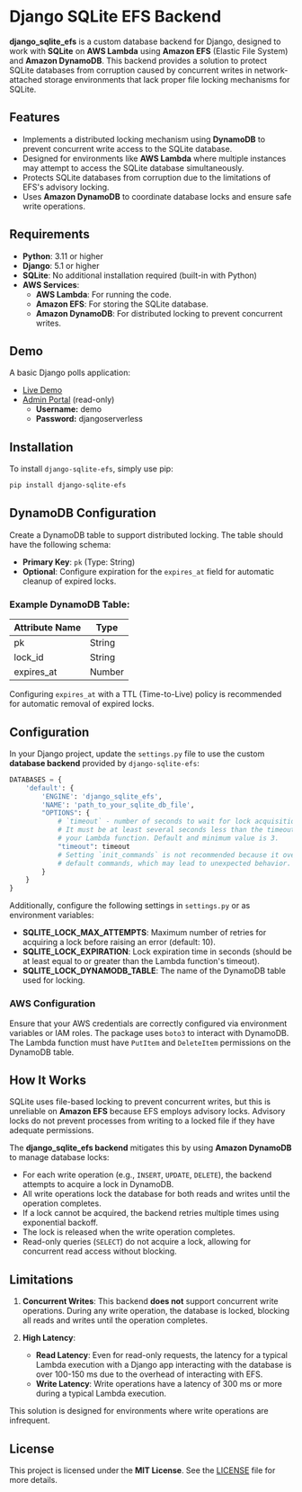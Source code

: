 # Django SQLite EFS Backend

**django_sqlite_efs** is a custom database backend for Django, designed to work with **SQLite** on **AWS Lambda** using **Amazon EFS** (Elastic File System) and **Amazon DynamoDB**. This backend provides a solution to protect SQLite databases from corruption caused by concurrent writes in network-attached storage environments that lack proper file locking mechanisms for SQLite.

## Features

- Implements a distributed locking mechanism using **DynamoDB** to prevent concurrent write access to the SQLite database.
- Designed for environments like **AWS Lambda** where multiple instances may attempt to access the SQLite database simultaneously.
- Protects SQLite databases from corruption due to the limitations of EFS's advisory locking.
- Uses **Amazon DynamoDB** to coordinate database locks and ensure safe write operations.

## Requirements

- **Python**: 3.11 or higher
- **Django**: 5.1 or higher
- **SQLite**: No additional installation required (built-in with Python)
- **AWS Services**:
  - **AWS Lambda**: For running the code.
  - **Amazon EFS**: For storing the SQLite database.
  - **Amazon DynamoDB**: For distributed locking to prevent concurrent writes.

## Demo

A basic Django polls application:

- [Live Demo](https://efficient.solutions/link/qxamw/)
- [Admin Portal](https://efficient.solutions/link/ffypx/) (read-only)
  - **Username:** demo
  - **Password:** djangoserverless

## Installation

To install `django-sqlite-efs`, simply use pip:

```bash
pip install django-sqlite-efs
```

## DynamoDB Configuration

Create a DynamoDB table to support distributed locking. The table should have the following schema:

- **Primary Key**: `pk` (Type: String)
- **Optional**: Configure expiration for the `expires_at` field for automatic cleanup of expired locks.

### Example DynamoDB Table:

| Attribute Name | Type    |
|----------------|---------|
| pk             | String  |
| lock_id        | String  |
| expires_at     | Number  |

Configuring `expires_at` with a TTL (Time-to-Live) policy is recommended for automatic removal of expired locks.

## Configuration

In your Django project, update the `settings.py` file to use the custom **database backend** provided by `django-sqlite-efs`:

```python
DATABASES = {
    'default': {
        'ENGINE': 'django_sqlite_efs',
        'NAME': 'path_to_your_sqlite_db_file',
        "OPTIONS": {
            # `timeout` - number of seconds to wait for lock acquisition.
            # It must be at least several seconds less than the timeout of
            # your Lambda function. Default and minimum value is 3.
            "timeout": timeout
            # Setting `init_commands` is not recommended because it overrides
            # default commands, which may lead to unexpected behavior.
        }
    }
}
```

Additionally, configure the following settings in `settings.py` or as environment variables:

- **SQLITE_LOCK_MAX_ATTEMPTS**: Maximum number of retries for acquiring a lock before raising an error (default: 10).
- **SQLITE_LOCK_EXPIRATION**: Lock expiration time in seconds (should be at least equal to or greater than the Lambda function's timeout).
- **SQLITE_LOCK_DYNAMODB_TABLE**: The name of the DynamoDB table used for locking.

### AWS Configuration

Ensure that your AWS credentials are correctly configured via environment variables or IAM roles. The package uses `boto3` to interact with DynamoDB. The Lambda function must have `PutItem` and `DeleteItem` permissions on the DynamoDB table.

## How It Works

SQLite uses file-based locking to prevent concurrent writes, but this is unreliable on **Amazon EFS** because EFS employs advisory locks. Advisory locks do not prevent processes from writing to a locked file if they have adequate permissions.

The **django_sqlite_efs backend** mitigates this by using **Amazon DynamoDB** to manage database locks:

- For each write operation (e.g., `INSERT`, `UPDATE`, `DELETE`), the backend attempts to acquire a lock in DynamoDB. 
- All write operations lock the database for both reads and writes until the operation completes.
- If a lock cannot be acquired, the backend retries multiple times using exponential backoff.
- The lock is released when the write operation completes.
- Read-only queries (`SELECT`) do not acquire a lock, allowing for concurrent read access without blocking.

## Limitations

1. **Concurrent Writes**: This backend **does not** support concurrent write operations. During any write operation, the database is locked, blocking all reads and writes until the operation completes.
  
2. **High Latency**:
   - **Read Latency**: Even for read-only requests, the latency for a typical Lambda execution with a Django app interacting with the database is over 100-150 ms due to the overhead of interacting with EFS.
   - **Write Latency**: Write operations have a latency of 300 ms or more during a typical Lambda execution.

This solution is designed for environments where write operations are infrequent.

## License

This project is licensed under the **MIT License**. See the [LICENSE](LICENSE) file for more details.